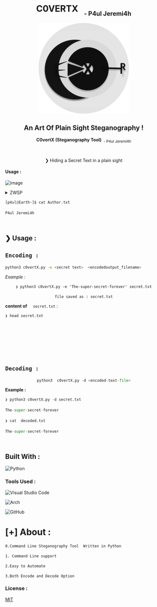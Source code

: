 <div align=center>
<center>
<h1>C0VERTX &nbsp;<sub> <sub>- P4ul Jeremi4h</sub>
</h1>
</center>
</div>

<div align=center>

![](finallogo.png) 
</center>

<h2>An Art Of Plain Sight <b>Steganography !</b> </h2>  

 <b>C0vertX (Steganography Tool) &nbsp;</b><sub>- P4ul Jeremi4h</sub> <br>
 
<br>
 <p> 
  
  ❯ Hiding a Secret Text in a plain sight 
  
 </p>
</div>

#### Usage : 
 
  ![image](https://user-images.githubusercontent.com/72292872/198609768-9c7fcae7-05e1-4c58-a1fa-846569f92db9.png) <br>


 <details>
 <summary>ZWSP </summary>
 <p>commonly abbreviated ZWSP
this character is intended for invisible word separation and for line break control; it has no width, but its presence between two characters does not prevent increased letter spacing in justification
</p>
</details>

```python
[p4ul@Earth~]$ cat Author.txt

P4ul Jeremi4h
```
</center>


<br>

## ❯ Usage :

## `Encoding : `


```bash
python3 c0vertX.py -e <secret text>  <encodedoutput_filename> 

```
*Example :*

<center>

```
❯ python3 c0vertX.py -e 'The-super-secret-forever' secret.txt

file saved as : secret.txt
```
</center>

**content of** &nbsp; ` secret.txt` :

```bash
❯ head secret.txt









```

## `Decoding : `

<center>

```python
python3  c0vertX.py -d <encoded-text-file>
```

</center>

**Example :**

```python
❯ python3 c0vertX.py -d secret.txt

The-super-secret-forever

❯ cat  decoded.txt

The-super-secret-forever
```

<br>


## Built With : 

![Python](https://img.shields.io/badge/python-3670A0?style=for-the-badge&logo=python&logoColor=ffdd54)


  
 ### Tools Used  : 
 
 ![Visual Studio Code](https://img.shields.io/badge/Visual%20Studio%20Code-0078d7.svg?style=for-the-badge&logo=visual-studio-code&logoColor=white)

 ![Arch](https://img.shields.io/badge/Arch%20Linux-1793D1?logo=arch-linux&logoColor=fff&style=for-the-badge)

 ![GitHub](https://img.shields.io/badge/github-%23121011.svg?style=for-the-badge&logo=github&logoColor=white)


# [+] About  : 

```
0.Command Line Steganography Tool  Written in Python

1. Command Line support 

2.Easy to Automate

3.Both Encode and Decode Option
```

 
 
### License :

 
 [MIT](https://github.com/0xcyberpj/c0vertX/blob/main/LICENSE)
 
 
 
 
 
